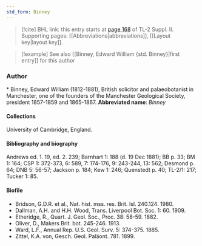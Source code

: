 ```yaml
---
std_form: Binney
---
```


> [!cite] BHL link: this entry starts at [page 168](https://www.biodiversitylibrary.org/page/33265365) of TL-2 Suppl. II.
> Supporting pages: [[Abbreviations|abbreviations]], [[Layout key|layout key]].

> [!example] See also [[Binney, Edward William {std. Binney}|first entry]] for this author

### Author

\* Binney, Edward William (1812-1881), British solicitor and palaeobotanist in Manchester, one of the founders of the Manchester Geological Society, president 1857-1859 and 1865-1867. 
**Abbreviated name**: *Binney*

#### Collections

University of Cambridge, England.

#### Bibliography and biography

Andrews ed. 1. 19, ed. 2. 239; Barnhart 1: 188 (d. 19 Dec 1881); BB p. 33; BM 1: 164; CSP 1: 372-373, 6: 589, 7: 174-176, 9: 243-244, 13: 562; Desmond p. 64; DNB 5: 56-57; Jackson p. 184; Kew 1: 246; Quenstedt p. 40; TL-2/1: 217; Tucker 1: 85.

#### Biofile

- Bridson, G.D.R. et al., Nat. hist. mss. res. Brit. Isl. 240.124. 1980.
- Dallman, A.H. and H.H. Wood, Trans. Liverpool Bot. Soc. 1: 60. 1909.
- Etheridge, R., Quart. J. Geol. Soc., Proc. 38: 58-59. 1882.
- Oliver, D., Makers Brit. bot. 245-246. 1913.
- Ward, L.F., Annual Rep. U.S. Geol. Surv. 5: 374-375. 1885.
- Zittel, K.A. von, Gesch. Geol. Paläont. 781. 1899.

